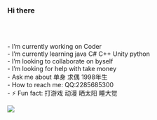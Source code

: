 ### Hi there  
<br/>
<!-- 简介-->

<br/>-   I’m currently working on Coder
<br/>-   I’m currently learning java C# C++ Unity python
<br/>-   I’m looking to collaborate on byself
<br/>-   I’m looking for help with take money
<br/>-   Ask me about 单身 求偶 1998年生
<br/>-   How to reach me: QQ:2285685300
<br/>- ⚡ Fun fact: 打游戏 动漫 晒太阳 睡大觉 
<br/>


<!-- 仓库统计信息-->
![](https://github-readme-stats.vercel.app/api?username=zhovy)
